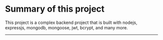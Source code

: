 # Summary of this project

This project is a complex backend project that is built with nodejs, expressjs, mongodb, mongoose, jwt, bcrypt, and many more.

---